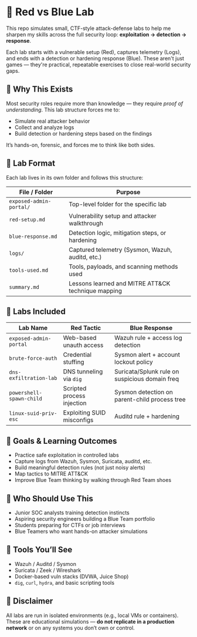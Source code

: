 # 🥊 Red vs Blue Lab

This repo simulates small, CTF-style attack-defense labs to help me sharpen my skills across the full security loop: **exploitation → detection → response**.

Each lab starts with a vulnerable setup (Red), captures telemetry (Logs), and ends with a detection or hardening response (Blue). These aren't just games — they're practical, repeatable exercises to close real-world security gaps.

## 🎯 Why This Exists

Most security roles require more than knowledge — they require *proof of understanding*. This lab structure forces me to:

- Simulate real attacker behavior
- Collect and analyze logs
- Build detection or hardening steps based on the findings

It’s hands-on, forensic, and forces me to think like both sides.

## 🧪 Lab Format

Each lab lives in its own folder and follows this structure:

| File / Folder                             | Purpose                                             |
|-------------------------------------------|-----------------------------------------------------|
| `exposed-admin-portal/`                   | Top-level folder for the specific lab               |
| `red-setup.md`                            | Vulnerability setup and attacker walkthrough        |
| `blue-response.md`                        | Detection logic, mitigation steps, or hardening     |
| `logs/`                                   | Captured telemetry (Sysmon, Wazuh, auditd, etc.)    |
| `tools-used.md`                           | Tools, payloads, and scanning methods used          |
| `summary.md`                              | Lessons learned and MITRE ATT&CK technique mapping  |

## 📘 Labs Included

| Lab Name                   | Red Tactic                         | Blue Response                                  |
|----------------------------|------------------------------------|------------------------------------------------|
| `exposed-admin-portal`     | Web-based unauth access            | Wazuh rule + access log detection              |
| `brute-force-auth`         | Credential stuffing                | Sysmon alert + account lockout policy          |
| `dns-exfiltration-lab`     | DNS tunneling via `dig`            | Suricata/Splunk rule on suspicious domain freq |
| `powershell-spawn-child`   | Scripted process injection         | Sysmon detection on parent-child process tree  |
| `linux-suid-priv-esc`      | Exploiting SUID misconfigs         | Auditd rule + hardening                        |

## 🧠 Goals & Learning Outcomes

- Practice safe exploitation in controlled labs
- Capture logs from Wazuh, Sysmon, Suricata, auditd, etc.
- Build meaningful detection rules (not just noisy alerts)
- Map tactics to MITRE ATT&CK
- Improve Blue Team thinking by walking through Red Team shoes

## 🔐 Who Should Use This

- Junior SOC analysts training detection instincts
- Aspiring security engineers building a Blue Team portfolio
- Students preparing for CTFs or job interviews
- Blue Teamers who want hands-on attacker simulations

## 🔧 Tools You’ll See

- Wazuh / Auditd / Sysmon
- Suricata / Zeek / Wireshark
- Docker-based vuln stacks (DVWA, Juice Shop)
- `dig`, `curl`, `hydra`, and basic scripting tools

## 🚧 Disclaimer

All labs are run in isolated environments (e.g., local VMs or containers). These are educational simulations — **do not replicate in a production network** or on any systems you don’t own or control.


